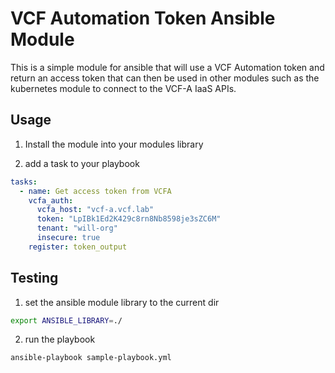 # VCF Automation Token Ansible Module

This is a simple module for ansible that will use a VCF Automation token and return an access token that can then be used in other modules such as the kubernetes module to connect to the VCF-A IaaS APIs.

## Usage

1. Install the module into your modules library


2. add a task to your playbook

```yaml
tasks:
  - name: Get access token from VCFA
    vcfa_auth:
      vcfa_host: "vcf-a.vcf.lab"
      token: "LpIBk1Ed2K429c8rn8Nb8598je3sZC6M"
      tenant: "will-org"
      insecure: true
    register: token_output
```


## Testing

1. set the ansible module library to the current dir

```bash
export ANSIBLE_LIBRARY=./ 
```

2. run the playbook

```bash
ansible-playbook sample-playbook.yml 
```